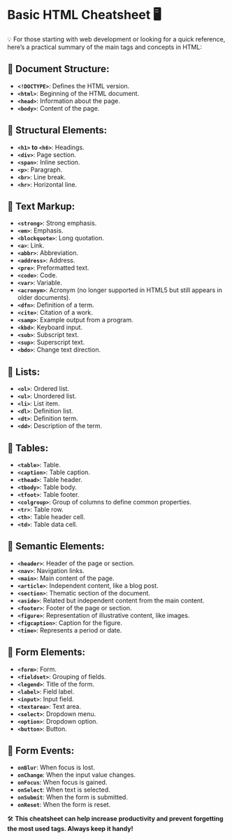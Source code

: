 # Basic HTML Cheatsheet 🖥️

💡 For those starting with web development or looking for a quick reference, here’s a practical summary of the main tags and concepts in HTML:

## 🔸 Document Structure:

- **`<!DOCTYPE>`**: Defines the HTML version.
- **`<html>`**: Beginning of the HTML document.
- **`<head>`**: Information about the page.
- **`<body>`**: Content of the page.

## 🔸 Structural Elements:

- **`<h1>` to `<h6>`**: Headings.
- **`<div>`**: Page section.
- **`<span>`**: Inline section.
- **`<p>`**: Paragraph.
- **`<br>`**: Line break.
- **`<hr>`**: Horizontal line.

## 🔸 Text Markup:

- **`<strong>`**: Strong emphasis.
- **`<em>`**: Emphasis.
- **`<blockquote>`**: Long quotation.
- **`<a>`**: Link.
- **`<abbr>`**: Abbreviation.
- **`<address>`**: Address.
- **`<pre>`**: Preformatted text.
- **`<code>`**: Code.
- **`<var>`**: Variable.
- **`<acronym>`**: Acronym (no longer supported in HTML5 but still appears in older documents).
- **`<dfn>`**: Definition of a term.
- **`<cite>`**: Citation of a work.
- **`<samp>`**: Example output from a program.
- **`<kbd>`**: Keyboard input.
- **`<sub>`**: Subscript text.
- **`<sup>`**: Superscript text.
- **`<bdo>`**: Change text direction.

## 🔸 Lists:

- **`<ol>`**: Ordered list.
- **`<ul>`**: Unordered list.
- **`<li>`**: List item.
- **`<dl>`**: Definition list.
- **`<dt>`**: Definition term.
- **`<dd>`**: Description of the term.

## 🔸 Tables:

- **`<table>`**: Table.
- **`<caption>`**: Table caption.
- **`<thead>`**: Table header.
- **`<tbody>`**: Table body.
- **`<tfoot>`**: Table footer.
- **`<colgroup>`**: Group of columns to define common properties.
- **`<tr>`**: Table row.
- **`<th>`**: Table header cell.
- **`<td>`**: Table data cell.

## 🔸 Semantic Elements:

- **`<header>`**: Header of the page or section.
- **`<nav>`**: Navigation links.
- **`<main>`**: Main content of the page.
- **`<article>`**: Independent content, like a blog post.
- **`<section>`**: Thematic section of the document.
- **`<aside>`**: Related but independent content from the main content.
- **`<footer>`**: Footer of the page or section.
- **`<figure>`**: Representation of illustrative content, like images.
- **`<figcaption>`**: Caption for the figure.
- **`<time>`**: Represents a period or date.

## 🔸 Form Elements:

- **`<form>`**: Form.
- **`<fieldset>`**: Grouping of fields.
- **`<legend>`**: Title of the form.
- **`<label>`**: Field label.
- **`<input>`**: Input field.
- **`<textarea>`**: Text area.
- **`<select>`**: Dropdown menu.
- **`<option>`**: Dropdown option.
- **`<button>`**: Button.

## 🔸 Form Events:

- **`onBlur`**: When focus is lost.
- **`onChange`**: When the input value changes.
- **`onFocus`**: When focus is gained.
- **`onSelect`**: When text is selected.
- **`onSubmit`**: When the form is submitted.
- **`onReset`**: When the form is reset.

🛠️ **This cheatsheet can help increase productivity and prevent forgetting the most used tags. Always keep it handy!**
